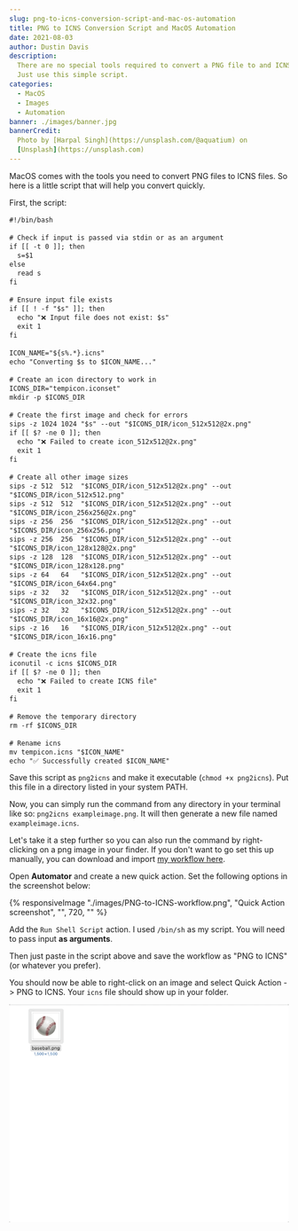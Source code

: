 ```yaml
---
slug: png-to-icns-conversion-script-and-mac-os-automation
title: PNG to ICNS Conversion Script and MacOS Automation
date: 2021-08-03
author: Dustin Davis
description:
  There are no special tools required to convert a PNG file to and ICNS file.
  Just use this simple script.
categories:
  - MacOS
  - Images
  - Automation
banner: ./images/banner.jpg
bannerCredit:
  Photo by [Harpal Singh](https://unsplash.com/@aquatium) on
  [Unsplash](https://unsplash.com)
---
```


MacOS comes with the tools you need to convert PNG files to ICNS files. So here
is a little script that will help you convert quickly.

First, the script:

```shell
#!/bin/bash

# Check if input is passed via stdin or as an argument
if [[ -t 0 ]]; then
  s=$1
else
  read s
fi

# Ensure input file exists
if [[ ! -f "$s" ]]; then
  echo "❌ Input file does not exist: $s"
  exit 1
fi

ICON_NAME="${s%.*}.icns"
echo "Converting $s to $ICON_NAME..."

# Create an icon directory to work in
ICONS_DIR="tempicon.iconset"
mkdir -p $ICONS_DIR

# Create the first image and check for errors
sips -z 1024 1024 "$s" --out "$ICONS_DIR/icon_512x512@2x.png"
if [[ $? -ne 0 ]]; then
  echo "❌ Failed to create icon_512x512@2x.png"
  exit 1
fi

# Create all other image sizes
sips -z 512  512  "$ICONS_DIR/icon_512x512@2x.png" --out "$ICONS_DIR/icon_512x512.png"
sips -z 512  512  "$ICONS_DIR/icon_512x512@2x.png" --out "$ICONS_DIR/icon_256x256@2x.png"
sips -z 256  256  "$ICONS_DIR/icon_512x512@2x.png" --out "$ICONS_DIR/icon_256x256.png"
sips -z 256  256  "$ICONS_DIR/icon_512x512@2x.png" --out "$ICONS_DIR/icon_128x128@2x.png"
sips -z 128  128  "$ICONS_DIR/icon_512x512@2x.png" --out "$ICONS_DIR/icon_128x128.png"
sips -z 64   64   "$ICONS_DIR/icon_512x512@2x.png" --out "$ICONS_DIR/icon_64x64.png"
sips -z 32   32   "$ICONS_DIR/icon_512x512@2x.png" --out "$ICONS_DIR/icon_32x32.png"
sips -z 32   32   "$ICONS_DIR/icon_512x512@2x.png" --out "$ICONS_DIR/icon_16x16@2x.png"
sips -z 16   16   "$ICONS_DIR/icon_512x512@2x.png" --out "$ICONS_DIR/icon_16x16.png"

# Create the icns file
iconutil -c icns $ICONS_DIR
if [[ $? -ne 0 ]]; then
  echo "❌ Failed to create ICNS file"
  exit 1
fi

# Remove the temporary directory
rm -rf $ICONS_DIR

# Rename icns
mv tempicon.icns "$ICON_NAME"
echo "✅ Successfully created $ICON_NAME"
```

Save this script as `png2icns` and make it executable (`chmod +x png2icns`). Put
this file in a directory listed in your system PATH.

Now, you can simply run the command from any directory in your terminal like so:
`png2icns exampleimage.png`. It will then generate a new file named
`exampleimage.icns`.

Let's take it a step further so you can also run the command by right-clicking
on a png image in your finder. If you don't want to go set this up manually, you
can download and import [my workflow here](./downloads/workflow.zip).

Open **Automator** and create a new quick action. Set the following options in
the screenshot below:

{% responsiveImage "./images/PNG-to-ICNS-workflow.png", "Quick Action screenshot", "", 720, "" %}

Add the `Run Shell Script` action. I used `/bin/sh` as my script. You will need
to pass input **as arguments**.

Then just paste in the script above and save the workflow as "PNG to ICNS" (or
whatever you prefer).

You should now be able to right-click on an image and select Quick Action -> PNG
to ICNS. Your `icns` file should show up in your folder.

![Workflow Example](./images/workflow.gif)
